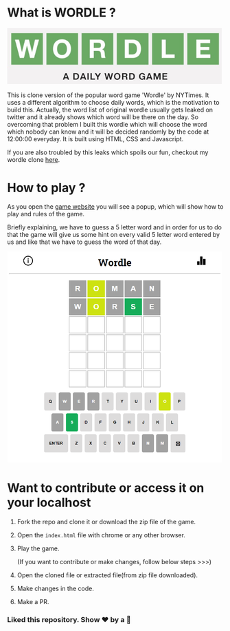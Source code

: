 # What is WORDLE ?
<img src="https://github.com/Pushpendra766/wordle-javascript/blob/main/img/wordle.jpg" width="500" />

This is clone version of the popular word game 'Wordle' by NYTimes. It uses a different algorithm to choose daily words, which is the motivation to build this. Actually, the word list of original wordle usually gets leaked on twitter and it already shows which word will be there on the day. So overcoming that problem I built this wordle which will choose the word which nobody can know and it will be decided randomly by the code at 12:00:00 everyday. It is built using HTML, CSS and Javascript.

If you are also troubled by this leaks which spoils our fun, checkout my wordle clone [here](https://wordle766.netlify.app/).

# How to play ?
As you open the [game website](https://wordle766.netlify.app/) you will see a popup, which will show how to play and rules of the game. 

Briefly explaining, we have to guess a 5 letter word and in order for us to do that the game will give us some hint on every valid 5 letter word entered by us and like that we have to guess the word of that day.

<img src="https://github.com/Pushpendra766/wordle-javascript/blob/main/img/wordleimage.png" width="500" />

# Want to contribute or access it on your localhost
1. Fork the repo and clone it or download the zip file of the game.
2. Open the ```index.html``` file with chrome or any other browser.
3. Play the game.

   (If you want to contribute or make changes, follow below steps >>>)

4. Open the cloned file or extracted file(from zip file downloaded). 
5. Make changes in the code.
6. Make a PR.

### Liked this repository. Show ❤️ by a 🌟
